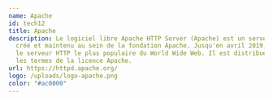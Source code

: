 ```yaml
---
name: Apache
id: tech12
title: Apache
description: Le logiciel libre Apache HTTP Server (Apache) est un serveur HTTP
  créé et maintenu au sein de la fondation Apache. Jusqu'en avril 2019, ce fut
  le serveur HTTP le plus populaire du World Wide Web. Il est distribué selon
  les termes de la licence Apache.
url: https://httpd.apache.org/
logo: /uploads/logo-apache.png
color: "#ac0000"
---
```

